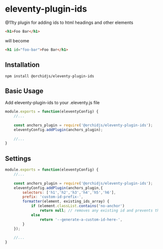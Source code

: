 # eleventy-plugin-ids

@11ty plugin for adding ids to html headings and other elements

```html
<h1>Foo Bar</h1>
```
will become

```html
<h1 id="foo-bar">Foo Bar</h1>
```

## Installation

```
npm install @orchidjs/eleventy-plugin-ids
```

## Basic Usage

Add eleventy-plugin-ids to your .eleventy.js file
```js
module.exports = function(eleventyConfig) {
	//...
	
	const anchors_plugin = require('@orchidjs/eleventy-plugin-ids');
	eleventyConfig.addPlugin(anchors_plugin);
	
	//...
}
```


## Settings

```js
module.exports = function(eleventyConfig) {
	//...
	
	const anchors_plugin = require('@orchidjs/eleventy-plugin-ids');
	eleventyConfig.addPlugin(anchors_plugin,{
		selectors: ['h1','h2','h3','h4','h5','h6'],
		prefix: 'custom-id-prefix-',
		formatter(element, existing_ids_array) {
			if (element.classList.contains('no-anchor')
				return null; // removes any existing id and prevents the formatter from creating a new one
			else
				return '--generate-a-custom-id-here-',
		}
	});
	
	//...
}
```
